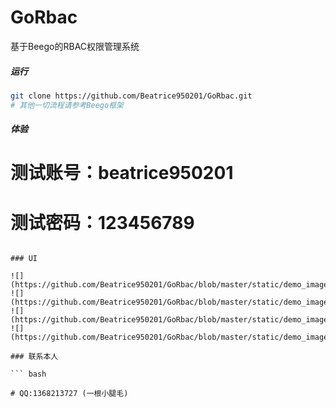 # GoRbac
基于Beego的RBAC权限管理系统
##### 运行

``` bash
git clone https://github.com/Beatrice950201/GoRbac.git
# 其他一切流程请参考Beego框架
```

##### 体验

# 测试账号：beatrice950201

# 测试密码：123456789

```

### UI

![](https://github.com/Beatrice950201/GoRbac/blob/master/static/demo_image/001.png)
![](https://github.com/Beatrice950201/GoRbac/blob/master/static/demo_image/002.png)
![](https://github.com/Beatrice950201/GoRbac/blob/master/static/demo_image/003.png)
![](https://github.com/Beatrice950201/GoRbac/blob/master/static/demo_image/004.png)

### 联系本人

``` bash

# QQ:1368213727 (一根小腿毛)

```